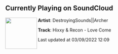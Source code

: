 ## Currently Playing on SoundCloud

[<img align="left" width="100" src="https://i1.sndcdn.com/artworks-000041946057-lkz0m7-t500x500.jpg">](https://soundcloud.com/archeragent/hixxy-recon-love-come)

**Artist**: DestroyingSounds||Archer 

**Track**: Hixxy & Recon - Love Come

Last updated at 03/09/2022 12:09
